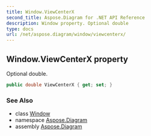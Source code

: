 ```yaml
---
title: Window.ViewCenterX
second_title: Aspose.Diagram for .NET API Reference
description: Window property. Optional double
type: docs
url: /net/aspose.diagram/window/viewcenterx/
---
```

## Window.ViewCenterX property

Optional double.

```csharp
public double ViewCenterX { get; set; }
```

### See Also

* class [Window](../)
* namespace [Aspose.Diagram](../../window/)
* assembly [Aspose.Diagram](../../../)


